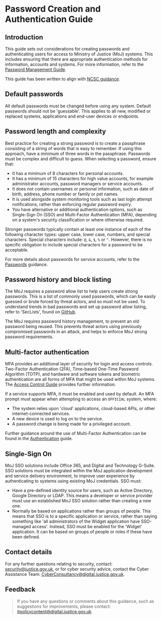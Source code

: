 # Password Creation and Authentication Guide

## Introduction

This guide sets out considerations for creating passwords and authenticating users for access to Ministry of Justice \(MoJ\) systems. This includes ensuring that there are appropriate authentication methods for information, accounts and systems. For more information, refer to the [Password Management Guide](password-management-guide.md).

This guide has been written to align with [NCSC guidance](https://www.ncsc.gov.uk/collection/passwords/updating-your-approach).

## Default passwords

All default passwords must be changed before using any system. Default passwords should not be 'guessable'. This applies to all new, modified or replaced systems, applications and end-user devices or endpoints.

## Password length and complexity

Best practice for creating a strong password is to create a passphrase consisting of a string of words that is easy to remember. If using this approach, have a minimum of three words in the passphrase. Passwords must be complex and difficult to guess. When selecting a password, ensure that:

-   It has a minimum of 8 characters for personal accounts.
-   It has a minimum of 15 characters for high value accounts, for example administrator accounts, password managers or service accounts.
-   It does not contain usernames or personal information, such as date of birth, address, phone number or family or pet names.
-   It is used alongside system monitoring tools such as last login attempt notifications, rather than enforcing regular password expiry.
-   You have alternative or additional authentication options, such as Single-Sign On \(SSO\) and Multi-Factor Authentication \(MFA\), depending on a system's security classification or where otherwise required.

Stronger passwords typically contain at least one instance of each of the following character types: upper case, lower case, numbers, and special characters. Special characters include: `@`, `&`, `$`, `%` or `^`. However, there is no specific obligation to include special characters for a password to be acceptable.

For more details about passwords for service accounts, refer to the [Passwords](passwords.md) guidance.

## Password history and block listing

The MoJ requires a password allow list to help users create strong passwords. This is a list of commonly used passwords, which can be easily guessed or brute forced by threat actors, and so must not be used. To understand trends in bad passwords and set up password allow listing, refer to 'SecLists', found on [GitHub](https://github.com/danielmiessler/SecLists/tree/master/Passwords).

The MoJ requires password history management, to prevent an old password being reused. This prevents threat actors using previously compromised passwords in an attack, and helps to enforce MoJ strong password requirements.

## Multi-factor authentication

MFA provides an additional layer of security for login and access controls. Two-Factor Authentication \(2FA\), Time-based One-Time Password Algorithm \(TOTP\), and hardware and software tokens and biometric authentication are all forms of MFA that might be used within MoJ systems. The [Access Control Guide](access-control-guide.md) provides further information.

If a service supports MFA, it must be enabled and used by default. An MFA prompt must appear when attempting to access an `OFFICIAL` system, where:

-   The system relies upon 'cloud' applications, cloud-based APIs, or other internet-connected services.
-   A new device is used to log on to the service.
-   A password change is being made for a privileged account.

Further guidance around the use of Multi-Factor Authentication can be found in the [Authentication](authentication.md) guide.

## Single-Sign On

MoJ SSO solutions include Office 365, and Digital and Technology G-Suite. SSO solutions must be integrated within the MoJ application development and service delivery environment, to improve user experience by authenticating to systems using existing MoJ credentials. SSO must:

-   Have a pre-defined identity source for users, such as Active Directory, Google Directory or LDAP. This means a developer or service provider must use an established MoJ SSO solution rather than creating a new one.
-   Normally be based on applications rather than groups of people. This means that SSO is to a specific application or service, rather than saying something like 'all administrators of the Widget application have SSO-managed access'. Instead, SSO must be enabled for the 'Widget' application. It can be based on groups of people or roles if these have been defined.

## Contact details

For any further questions relating to security, contact: [security@justice.gov.uk](mailto:security@justice.gov.uk), or for cyber security advice, contact the Cyber Assistance Team: [CyberConsultancy@digital.justice.gov.uk](mailto:CyberConsultancy@digital.justice.gov.uk).

## Feedback

> If you have any questions or comments about this guidance, such as suggestions for improvements, please contact: [itpolicycontent@digital.justice.gov.uk](mailto:itpolicycontent@digital.justice.gov.uk).

